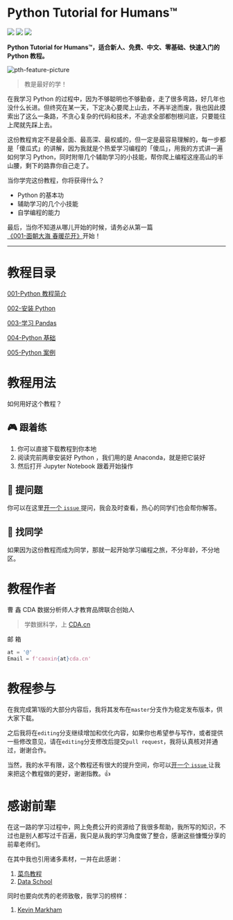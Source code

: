 # Python Tutorial for Humans™
![](https://img.shields.io/badge/language-python-yellow.svg)
![](https://img.shields.io/badge/version-v3.7-blue.svg)
[![](https://img.shields.io/github/stars/davidfnck/Python-Tutorial-for-Humans.svg?style=social&label=Star)](https://github.com/imcda/Python-Tutorial-for-Humans "GitHub Stars")

**Python Tutorial for Humans™，适合新人、免费、中文、零基础、快速入门的 Python 教程。**

![pth-feature-picture](https://pptwinpics.oss-cn-beijing.aliyuncs.com/pth-feature-picture_20191123171828.jpg)

> 教是最好的学！

在我学习 Python 的过程中，因为不够聪明也不够勤奋，走了很多弯路，好几年也没什么长进。但终究在某一天，下定决心要爬上山去，不再半途而废，我也因此摸索出了这么一条路，不贪心复杂的代码和技术，不追求全部都刨根问底，只要能往上爬就先踩上去。

这份教程肯定不是最全面、最高深、最权威的，但一定是最容易理解的，每一步都是「傻瓜式」的讲解，因为我就是个热爱学习编程的「傻瓜」，用我的方式讲一遍如何学习 Python，同时附带几个辅助学习的小技能，帮你爬上编程这座高山的半山腰，剩下的路靠你自己走了。

当你学完这份教程，你将获得什么？

+ Python 的基本功
+ 辅助学习的几个小技能
+ 自学编程的能力

最后，当你不知道从哪儿开始的时候，请务必从第一篇[《001-面朝大海 春暖花开》](https://github.com/DavidFnck/Python-Tutorial-for-Humans/blob/master/001-Python%20%E6%95%99%E7%A8%8B%E7%AE%80%E4%BB%8B/001-%E6%95%99%E7%A8%8B%E7%AE%80%E4%BB%8B.md)开始！

---

# 教程目录

[001-Python 教程简介](https://github.com/DavidFnck/Python-Tutorial-for-Humans/tree/master/001-Python%20%E6%95%99%E7%A8%8B%E7%AE%80%E4%BB%8B)

[002-安装 Python](https://github.com/DavidFnck/Python-Tutorial-for-Humans/tree/master/002-%E5%AE%89%E8%A3%85%20Python)

[003-学习 Pandas](https://github.com/DavidFnck/Python-Tutorial-for-Humans/tree/master/003-%E5%AD%A6%E4%B9%A0%20Pandas)

[004-Python 基础](https://github.com/DavidFnck/Python-Tutorial-for-Humans/tree/master/004-Python%20%E5%9F%BA%E7%A1%80)

[005-Python 案例](https://github.com/DavidFnck/Python-Tutorial-for-Humans/tree/master/005-Python%20%E6%A1%88%E4%BE%8B)

# 教程用法
如何用好这个教程？

## :video_game: 跟着练
1. 你可以直接下载教程到你本地
2. 阅读完前两章安装好 Python ，我们用的是 Anaconda，就是把它装好
3. 然后打开 Jupyter Notebook 跟着开始操作

## :microphone: 提问题
你可以在这里[开一个 `issue` ](https://github.com/DavidFnck/Python-Tutorial-for-Humans/issues)提问，我会及时查看，热心的同学们也会帮你解答。

## :beer: 找同学
如果因为这份教程而成为同学，那就一起开始学习编程之旅，不分年龄，不分地区。


# 教程作者
曹 鑫
CDA 数据分析师人才教育品牌联合创始人
> 学数据科学，上 [CDA.cn](http://cda.cn)

邮 箱
```python
at = '@'
Email = f'caoxin{at}cda.cn'
```
# 教程参与

在我完成第1版的大部分内容后，我将其发布在`master`分支作为稳定发布版本，供大家下载。

之后我将在`editing`分支继续增加和优化内容，如果你也希望参与写作，或者提供一些修改意见，请在`editing`分支修改后提交`pull request`，我将认真核对并通过，谢谢合作。

当然，我的水平有限，这个教程还有很大的提升空间，你可以[开一个 `issue` ](https://github.com/DavidFnck/Python-Tutorial-for-Humans/issues)让我来把这个教程做的更好，谢谢指教。:thumbsup:

# 感谢前辈

在这一路的学习过程中，网上免费公开的资源给了我很多帮助，我所写的知识，不过也是别人都写过千百遍，我只是从我的学习角度做了整合，感谢这些慷慨分享的前辈老师们。

在其中我也引用诸多素材，一并在此感谢：

1. [菜鸟教程](https://www.runoob.com/python)
2. [Data School](https://www.youtube.com/channel/UCnVzApLJE2ljPZSeQylSEyg)

同时也要向优秀的老师致敬，我学习的榜样：
1. [Kevin Markham](https://github.com/justmarkham)



